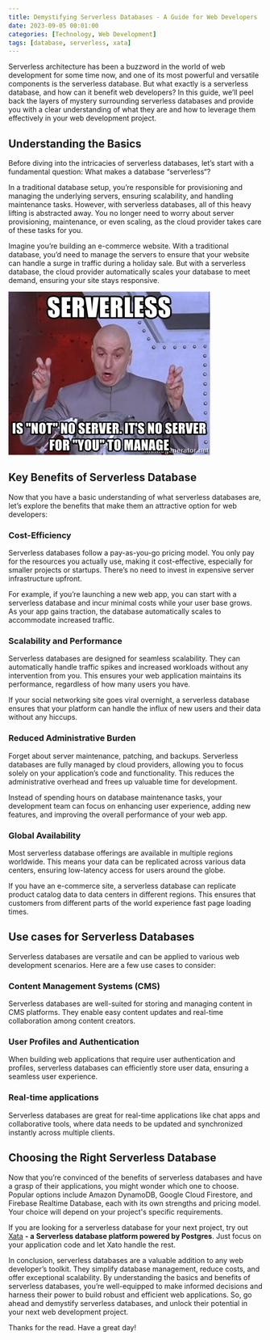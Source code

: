 ```yaml
---
title: Demystifying Serverless Databases - A Guide for Web Developers
date: 2023-09-05 00:01:00
categories: [Technology, Web Development]
tags: [database, serverless, xata]
---
```


Serverless architecture has been a buzzword in the world of web development for some time now, and one of its most powerful and versatile components is the serverless database. But what exactly is a serverless database, and how can it benefit web developers? In this guide, we’ll peel back the layers of mystery surrounding serverless databases and provide you with a clear understanding of what they are and how to leverage them effectively in your web development project.

## Understanding the Basics

Before diving into the intricacies of serverless databases, let’s start with a fundamental question: What makes a database “serverless“?

In a traditional database setup, you’re responsible for provisioning and managing the underlying servers, ensuring scalability, and handling maintenance tasks. However, with serverless databases, all of this heavy lifting is abstracted away. You no longer need to worry about server provisioning, maintenance, or even scaling, as the cloud provider takes care of these tasks for you.

Imagine you’re building an e-commerce website. With a traditional database, you’d need to manage the servers to ensure that your website can handle a surge in traffic during a holiday sale. But with a serverless database, the cloud provider automatically scales your database to meet demand, ensuring your site stays responsive.

![Serverless Meme](/assets/media/serverless_meme.png)

## Key Benefits of Serverless Database

Now that you have a basic understanding of what serverless databases are, let’s explore the benefits that make them an attractive option for web developers:

### Cost-Efficiency

Serverless databases follow a pay-as-you-go pricing model. You only pay for the resources you actually use, making it cost-effective, especially for smaller projects or startups. There’s no need to invest in expensive server infrastructure upfront.

For example, if you’re launching a new web app, you can start with a serverless database and incur minimal costs while your user base grows. As your app gains traction, the database automatically scales to accommodate increased traffic.

### Scalability and Performance

Serverless databases are designed for seamless scalability. They can automatically handle traffic spikes and increased workloads without any intervention from you. This ensures your web application maintains its performance, regardless of how many users you have.

If your social networking site goes viral overnight, a serverless database ensures that your platform can handle the influx of new users and their data without any hiccups.

### Reduced Administrative Burden

Forget about server maintenance, patching, and backups. Serverless databases are fully managed by cloud providers, allowing you to focus solely on your application’s code and functionality. This reduces the administrative overhead and frees up valuable time for development.

Instead of spending hours on database maintenance tasks, your development team can focus on enhancing user experience, adding new features, and improving the overall performance of your web app.

### Global Availability

Most serverless database offerings are available in multiple regions worldwide. This means your data can be replicated across various data centers, ensuring low-latency access for users around the globe.

If you have an e-commerce site, a serverless database can replicate product catalog data to data centers in different regions. This ensures that customers from different parts of the world experience fast page loading times.

## Use cases for Serverless Databases

Serverless databases are versatile and can be applied to various web development scenarios. Here are a few use cases to consider:

### Content Management Systems (CMS)

Serverless databases are well-suited for storing and managing content in CMS platforms. They enable easy content updates and real-time collaboration among content creators.

### User Profiles and Authentication

When building web applications that require user authentication and profiles, serverless databases can efficiently store user data, ensuring a seamless user experience.

### Real-time applications

Serverless databases are great for real-time applications like chat apps and collaborative tools, where data needs to be updated and synchronized instantly across multiple clients.

## Choosing the Right Serverless Database

Now that you’re convinced of the benefits of serverless databases and have a grasp of their applications, you might wonder which one to choose. Popular options include Amazon DynamoDB, Google Cloud Firestore, and Firebase Realtime Database, each with its own strengths and pricing model. Your choice will depend on your project's specific requirements.

If you are looking for a serverless database for your next project, try out [Xata](https://xata.io/) **\- a** **Serverless database platform powered by Postgres**. Just focus on your application code and let Xato handle the rest.

In conclusion, serverless databases are a valuable addition to any web developer’s toolkit. They simplify database management, reduce costs, and offer exceptional scalability. By understanding the basics and benefits of serverless databases, you’re well-equipped to make informed decisions and harness their power to build robust and efficient web applications. So, go ahead and demystify serverless databases, and unlock their potential in your next web development project.

Thanks for the read. Have a great day!